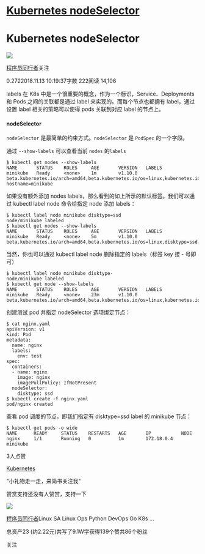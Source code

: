 # [Kubernetes nodeSelector](https://www.jianshu.com/p/d376ae9d3edb)

Kubernetes nodeSelector
=======================

[![](https://upload.jianshu.io/users/upload_avatars/9505682/342a62e2-8a6d-4663-925b-6ea708495c32?imageMogr2/auto-orient/strip|imageView2/1/w/96/h/96/format/webp)](https://www.jianshu.com/u/98f47f8fd2c5)

[程序员同行者](https://www.jianshu.com/u/98f47f8fd2c5)关注

0.2722018.11.13 10:19:37字数 222阅读 14,106

labels 在 K8s 中是一个很重要的概念，作为一个标识，Service、Deployments 和 Pods 之间的关联都是通过 label 来实现的。而每个节点也都拥有 label，通过设置 label 相关的策略可以使得 pods 关联到对应 label 的节点上。

#### nodeSelector

`nodeSelector` 是最简单的约束方式。`nodeSelector` 是 `PodSpec` 的一个字段。

通过 `--show-labels` 可以查看当前 `nodes` 的`labels`

    $ kubectl get nodes --show-labels
    NAME       STATUS    ROLES     AGE       VERSION   LABELS
    minikube   Ready     <none>    1m        v1.10.0   beta.kubernetes.io/arch=amd64,beta.kubernetes.io/os=linux,kubernetes.io/
    hostname=minikube
    

如果没有额外添加 nodes labels，那么看到的如上所示的默认标签。我们可以通过 kubectl label node 命令给指定 node 添加 labels：

    $ kubectl label node minikube disktype=ssd
    node/minikube labeled
    $ kubectl get nodes --show-labels
    NAME       STATUS    ROLES     AGE       VERSION   LABELS
    minikube   Ready     <none>    5m        v1.10.0   beta.kubernetes.io/arch=amd64,beta.kubernetes.io/os=linux,disktype=ssd,kubernetes.io/host
    

当然，你也可以通过 kubectl label node 删除指定的 labels（标签 key 接 - 号即可）

    $ kubectl label node minikube disktype-
    node/minikube labeled
    $ kubectl get node --show-labels
    NAME       STATUS    ROLES     AGE       VERSION   LABELS
    minikube   Ready     <none>    23m       v1.10.0 beta.kubernetes.io/arch=amd64,beta.kubernetes.io/os=linux,kubernetes.io/hostname=minikube
    

创建测试 pod 并指定 nodeSelector 选项绑定节点：

    $ cat nginx.yaml
    apiVersion: v1
    kind: Pod
    metadata:
      name: nginx
      labels:
        env: test
    spec:
      containers:
      - name: nginx
        image: nginx
        imagePullPolicy: IfNotPresent
      nodeSelector:
        disktype: ssd
    $ kubectl create -f nginx.yaml
    pod/nginx created
    

查看 pod 调度的节点，即我们指定有 disktype=ssd label 的 minikube 节点：

    $ kubectl get pods -o wide
    NAME      READY     STATUS    RESTARTS   AGE       IP           NODE
    nginx     1/1       Running   0          1m        172.18.0.4   minikube
    

3人点赞

[Kubernetes](https://www.jianshu.com/nb/31331838)

"小礼物走一走，来简书关注我"

赞赏支持还没有人赞赏，支持一下

[![  ](https://upload.jianshu.io/users/upload_avatars/9505682/342a62e2-8a6d-4663-925b-6ea708495c32?imageMogr2/auto-orient/strip|imageView2/1/w/100/h/100/format/webp)](https://www.jianshu.com/u/98f47f8fd2c5)

[程序员同行者](https://www.jianshu.com/u/98f47f8fd2c5 "程序员同行者")Linux SA Linux Ops Python DevOps Go K8s ...

总资产23 (约2.22元)共写了9.1W字获得139个赞共86个粉丝

关注